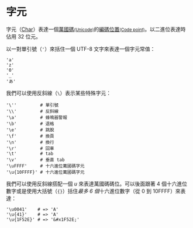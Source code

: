 # 字元

字元（[Char](http://crystal-lang.org/api/Char.html)）表達一個[萬國碼<small>(Unicode)</small>](http://zh.wikipedia.org/wiki/Unicode)的[編碼位置<small>(Code point)</small>](https://zh.wikipedia.org/wiki/碼位)。以二進位表達時佔用 32 位元。

以一對單引號（`'`）來括住一個 UTF-8 文字來表達一個字元常值：

```crystal
'a'
'z'
'0'
'_'
'あ'
```

我們可以使用反斜線（`\`）表示某些特殊字元：

```crystal
'\''         # 單引號
'\\'         # 反斜線
'\a'         # 蜂鳴器警報
'\b'         # 退格
'\e'         # 跳脫
'\f'         # 換頁
'\n'         # 換行
'\r'         # 回車
'\t'         # tab
'\v'         # 垂直 tab
'\uFFFF'     # 十六進位萬國碼字元
'\u{10FFFF}' # 十六進位萬國碼字元
```

我們可以使用反斜線搭配一個 *u* 來表達萬國碼碼位。可以後面跟著 4 個十六進位數字或是使用大括號（`{}`）括住*最多 6 個*十六進位數字（從 0 到 10FFFF）來表達：

```crystal
'\u0041'    # => 'A'
'\u{41}'    # => 'A'
'\u{1F52E}' # => '&#x1F52E;'
```
